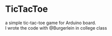 # TicTacToe
a simple tic-tac-toe game for Arduino board.  
I wrote the code with @Burgerlein in college class

